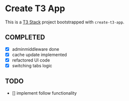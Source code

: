 # Create T3 App

This is a [T3 Stack](https://create.t3.gg/) project bootstrapped with `create-t3-app`.

## COMPLETED

- [x] adminmiddleware done
- [x] cache update implemented
- [x] refactored UI code
- [x] switching tabs logic

## TODO

- [] implement follow functionality